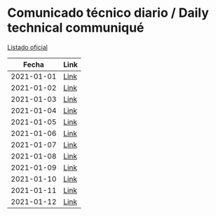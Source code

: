 # Comunicado técnico diario / Daily technical communiqué

[Listado oficial](https://www.gob.mx/salud/documentos/coronavirus-covid19-comunicados-tecnicos-diarios-enero-2021)

| Fecha               | Link        |
| ------------------- | ----------  |
| 2021-01-01 | [Link](https://www.gob.mx/salud/prensa/nuevo-coronavirus-en-el-mundo-covid-19-comunicado-tecnico-diario-260415) |
| 2021-01-02 | [Link](https://www.gob.mx/salud/prensa/nuevo-coronavirus-en-el-mundo-covid-19-comunicado-tecnico-diario-260418) |
| 2021-01-03 | [Link](https://www.gob.mx/salud/prensa/nuevo-coronavirus-en-el-mundo-covid-19-comunicado-tecnico-diario-260426) |
| 2021-01-04 | [Link](https://www.gob.mx/salud/prensa/nuevo-coronavirus-en-el-mundo-covid-19-comunicado-tecnico-diario-260424) |
| 2021-01-05 | [Link](https://www.gob.mx/salud/prensa/nuevo-coronavirus-en-el-mundo-covid-19-comunicado-tecnico-diario-260431) |
| 2021-01-06 | [Link](https://www.gob.mx/salud/prensa/nuevo-coronavirus-en-el-mundo-covid-19-comunicado-tecnico-diario-260432) |
| 2021-01-07 | [Link](https://www.gob.mx/salud/prensa/nuevo-coronavirus-en-el-mundo-covid-19-comunicado-tecnico-diario-260434) |
| 2021-01-08 | [Link](https://www.gob.mx/salud/prensa/nuevo-coronavirus-en-el-mundo-covid-19-comunicado-tecnico-diario-260435) |
| 2021-01-09 | [Link](https://www.gob.mx/salud/prensa/nuevo-coronavirus-en-el-mundo-covid-19-comunicado-tecnico-diario-260436) |
| 2021-01-10 | [Link](https://www.gob.mx/salud/prensa/nuevo-coronavirus-en-el-mundo-covid-19-comunicado-tecnico-diario-260438) |
| 2021-01-11 | [Link](https://www.gob.mx/salud/prensa/nuevo-coronavirus-en-el-mundo-covid-19-comunicado-tecnico-diario-261039) |
| 2021-01-12 | [Link](https://www.gob.mx/salud/prensa/nuevo-coronavirus-en-el-mundo-covid-19-comunicado-tecnico-diario-261042) |
